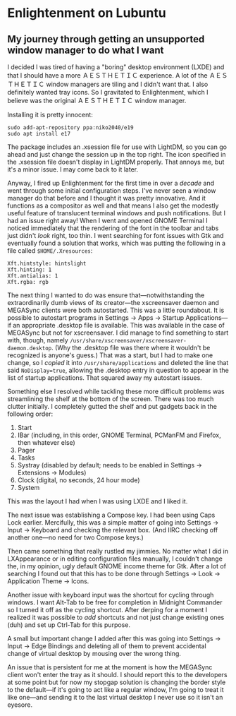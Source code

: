 # Enlightenment on Lubuntu
## My journey through getting an unsupported window manager to do what I want

I decided I was tired of having a "boring" desktop environment (LXDE) and that
I should have a more ＡＥＳＴＨＥＴＩＣ experience. A lot of the
ＡＥＳＴＨＥＴＩＣ window managers are tiling and I didn't want that. I also
definitely wanted tray icons. So I gravitated to Enlightenment, which I believe
was the original ＡＥＳＴＨＥＴＩＣ window manager.

Installing it is pretty innocent:

```
sudo add-apt-repository ppa:niko2040/e19
sudo apt install e17
```

The package includes an .xsession file for use with LightDM, so you can go
ahead and just change the session up in the top right. The icon specified in
the .xsession file doesn't display in LightDM properly. That annoys me, but
it's a minor issue. I may come back to it later.

Anyway, I fired up Enlightenment for the first time in over a *decade* and went
through some initial configuration steps. I've never seen a window manager do
that before and I thought it was pretty innovative. And it functions as a
compositor as well and that means I also get the modestly useful feature of
translucent terminal windows and push notifications.  But I had an issue right
away! When I went and opened GNOME Terminal I noticed immediately that the
rendering of the font in the toolbar and tabs just didn't *look* right, too
thin. I went searching for font issues with Gtk and eventually found a solution
that works, which was putting the following in a file called
`$HOME/.Xresources`:

```
Xft.hintstyle: hintslight
Xft.hinting: 1
Xft.antialias: 1
Xft.rgba: rgb
```

The next thing I wanted to do was ensure that—notwithstanding the
extraordinarily dumb views of its creator—the xscreensaver daemon and MEGASync
clients were both autostarted. This was a little roundabout. It is possible to
autostart programs in Settings → Apps → Startup Applications—if an appropriate
.desktop file is available. This was available in the case of MEGASync but not
for xscreensaver. I did manage to find something to start with, though, namely
`/usr/share/xscreensaver/xscreensaver-daemon.desktop`. (Why the .desktop file
was there where it wouldn't be recognized is anyone's guess.) That was a start,
but I had to make one change, so I *copied* it into `/usr/share/applications`
and deleted the line that said `NoDisplay=true`, allowing the .desktop entry in
question to appear in the list of startup applications. That squared away my
autostart issues.

Something else I resolved while tackling these more difficult problems was
streamlining the shelf at the bottom of the screen. There was too much clutter
initially. I completely gutted the shelf and put gadgets back in the following
order:

1. Start
2. IBar (including, in this order, GNOME Terminal, PCManFM and Firefox, then
whatever else)
3. Pager
4. Tasks
5. Systray (disabled by default; needs to be enabled in Settings → Extensions →
Modules)
6. Clock (digital, no seconds, 24 hour mode)
7. System

This was the layout I had when I was using LXDE and I liked it.

The next issue was establishing a Compose key. I had been using Caps Lock
earlier. Mercifully, this was a simple matter of going into Settings → Input →
Keyboard and checking the relevant box. (And IIRC checking off another one—no
need for two Compose keys.)

Then came something that really rustled my jimmies. No matter what I did in
LXAppearance or in editing configuration files manually, I couldn't change the,
in my opinion, ugly default GNOME income theme for Gtk. After a lot of
searching I found out that this has to be done through Settings → Look →
Application Theme → Icons.

Another issue with keyboard input was the shortcut for cycling through windows.
I want Alt-Tab to be free for completion in Midnight Commander so I turned it
off as the cycling shortcut. After derping for a moment I realized it was
possible to *add* shortcuts and not just change existing ones (duh) and set up
Ctrl-Tab for this purpose.

A small but important change I added after this was going into Settings → Input
→ Edge Bindings and deleting all of them to prevent accidental change of
virtual desktop by mousing over the wrong thing.

An issue that is persistent for me at the moment is how the MEGASync client
won't enter the tray as it should. I should report this to the developers at
some point but for now my stopgap solution is changing the border style to the
default—if it's going to act like a regular window, I'm going to treat it like
one—and sending it to the last virtual desktop I never use so it isn't an
eyesore.
